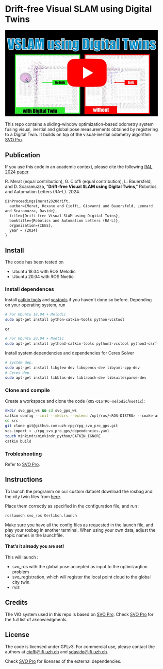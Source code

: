 # Drift-free Visual SLAM using Digital Twins

[![Tightly-coupled Fusion of Global Position Measurements in SVO Pro](doc/eyecatcher_with_youtube_logo.jpg)](https://youtu.be/_59FvEnF06A)

This repo contains a sliding-window optimization-based odometry system fusing visual, inertial and global pose measurements obtained by registering to a Digital Twin. 
It builds on top of the visual-inertial odometry algorithm [SVO Pro](https://github.com/uzh-rpg/rpg_svo_pro_open).

## Publication
If you use this code in an academic context, please cite the following [RAL 2024 paper](https://rpg.ifi.uzh.ch/docs/RAL24_Merat.pdf).

R. Merat (equal contribution), G. Cioffi (equal contribution), L. Bauersfeld, and D. Scaramuzza,
"**Drift-free Visual SLAM using Digital Twins**,"
Robotics and Automation Letters (RA-L). 2024.

```
@InProceedings{merat2020drift,
  author={Merat, Roxane and Cioffi, Giovanni and Bauersfeld, Leonard and Scaramuzza, Davide},
  title={Drift-free Visual SLAM using Digital Twins},
  booktitle={Robotics and Automation Letters (RA-L)},
  organization={IEEE},
  year = {2024}
}
```

## Install

The code has been tested on

* Ubuntu 18.04 with ROS Melodic
* Ubuntu 20.04 with ROS Noetic

### Install dependences

Install [catkin tools](https://catkin-tools.readthedocs.io/en/latest/installing.html) and [vcstools](https://github.com/dirk-thomas/vcstool) if you haven't done so before. Depending on your operating system, run
```sh
# For Ubuntu 18.04 + Melodic
sudo apt-get install python-catkin-tools python-vcstool
```
or
```sh
# For Ubuntu 20.04 + Noetic
sudo apt-get install python3-catkin-tools python3-vcstool python3-osrf-pycommon
```
Install system dependencies and dependencies for Ceres Solver
```sh
# system dep.
sudo apt-get install libglew-dev libopencv-dev libyaml-cpp-dev 
# Ceres dep.
sudo apt-get install libblas-dev liblapack-dev libsuitesparse-dev
```

### Clone and compile

Create a workspace and clone the code (`ROS-DISTRO`=`melodic`/`noetic`):
```sh
mkdir svo_gps_ws && cd svo_gps_ws
catkin config --init --mkdirs --extend /opt/ros/<ROS-DISTRO> --cmake-args -DCMAKE_BUILD_TYPE=Release
cd src
git clone git@github.com:uzh-rpg/rpg_svo_pro_gps.git
vcs-import < ./rpg_svo_pro_gps/dependencies.yaml
touch minkindr/minkindr_python/CATKIN_IGNORE
catkin build
```

### Trobleshooting

Refer to [SVO Pro](https://github.com/uzh-rpg/rpg_svo_pro_open#troubleshooting).

## Instructions
To launch the programm on our custom dataset download the rosbag and the city twin files from [here](https://download.ifi.uzh.ch/rpg/svo_with_digital_twins).
  
Place them correctly as specified in the configuration file, and run : 
```sh
roslaunch svo_ros Oerlikon.launch
```
Make sure you have all the config files as requested in the launch file, and play your rosbag in another terminal. 
When using your own data, adjust the topic names in the launchfile.

#### That's it already you are set! 

This will launch : 
- svo_ros with the global pose accepted as input to the optimizaqtion problem 
- svo_registration, which will register the local point cloud to the global city twin.
- rviz

## Credits

The VIO system used in this repo is based on [SVO Pro](https://github.com/uzh-rpg/rpg_svo_pro_open). Check [SVO Pro](https://github.com/uzh-rpg/rpg_svo_pro_open) for the full list of aknowledgments.

## License

The code is licensed under GPLv3. For commercial use, please contact the authors at cioffi@ifi.uzh.ch and sdavide@ifi.uzh.ch.

Check [SVO Pro](https://github.com/uzh-rpg/rpg_svo_pro_open) for licenses of the external dependencies.
